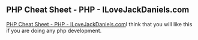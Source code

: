 <article><h2>PHP Cheat Sheet - PHP - ILoveJackDaniels.com</h2><a href="http://www.ilovejackdaniels.com/php/php-cheat-sheet/">PHP Cheat Sheet - PHP - ILoveJackDaniels.com</a>I think that you will like this if you are doing any php development.</article>